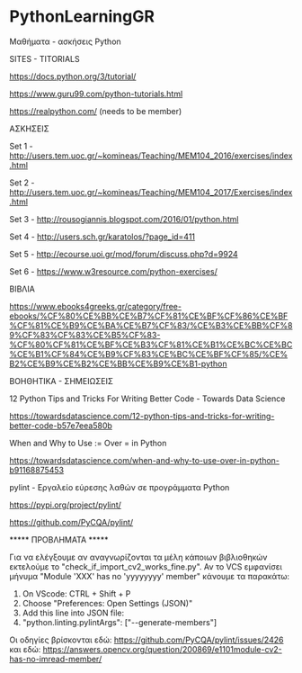 # PythonLearningGR
Μαθήματα - ασκήσεις Python

SITES - TITORIALS

https://docs.python.org/3/tutorial/

https://www.guru99.com/python-tutorials.html

https://realpython.com/ (needs to be member)


ΑΣΚΗΣΕΙΣ

Set 1 - http://users.tem.uoc.gr/~komineas/Teaching/MEM104_2016/exercises/index.html

Set 2 - http://users.tem.uoc.gr/~komineas/Teaching/MEM104_2017/Exercises/index.html

Set 3 - http://rousogiannis.blogspot.com/2016/01/python.html

Set 4 - http://users.sch.gr/karatolos/?page_id=411

Set 5 - http://ecourse.uoi.gr/mod/forum/discuss.php?d=9924

Set 6 - https://www.w3resource.com/python-exercises/


ΒΙΒΛΙΑ

https://www.ebooks4greeks.gr/category/free-ebooks/%CF%80%CE%BB%CE%B7%CF%81%CE%BF%CF%86%CE%BF%CF%81%CE%B9%CE%BA%CE%B7%CF%83/%CE%B3%CE%BB%CF%89%CF%83%CF%83%CE%B5%CF%83-%CF%80%CF%81%CE%BF%CE%B3%CF%81%CE%B1%CE%BC%CE%BC%CE%B1%CF%84%CE%B9%CF%83%CE%BC%CE%BF%CF%85/%CE%B2%CE%B9%CE%B2%CE%BB%CE%B9%CE%B1-python


ΒΟΗΘΗΤΙΚΑ - ΣΗΜΕΙΩΣΕΙΣ

12 Python Tips and Tricks For Writing Better Code - Towards Data Science

https://towardsdatascience.com/12-python-tips-and-tricks-for-writing-better-code-b57e7eea580b

When and Why to Use := Over = in Python

https://towardsdatascience.com/when-and-why-to-use-over-in-python-b91168875453

pylint - Εργαλείο εύρεσης λαθών σε προγράμματα Python

https://pypi.org/project/pylint/

https://github.com/PyCQA/pylint/

***** ΠΡΟΒΛΗΜΑΤΑ *****

Για να ελέγξουμε αν αναγνωρίζονται τα μέλη κάποιων βιβλιοθηκών εκτελούμε το "check_if_import_cv2_works_fine.py".
Αν το VCS εμφανίσει μήνυμα "Module 'XXX' has no 'yyyyyyyy' member" κάνουμε τα παρακάτω:
1.    On VScode: CTRL + Shift + P
2.    Choose "Preferences: Open Settings (JSON)"
3.    Add this line into JSON file:
4.    "python.linting.pylintArgs": ["--generate-members"]

Οι οδηγίες βρίσκονται εδώ: https://github.com/PyCQA/pylint/issues/2426 και εδώ: https://answers.opencv.org/question/200869/e1101module-cv2-has-no-imread-member/
